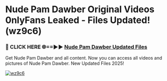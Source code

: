 # Nude Pam Dawber Original Videos 0nlyFans Leaked - Files Updated! (wz9c6)

<h3>🔴 CLICK HERE 🌐==►► <a href="https://tinyurl.com/52m3yx9h" rel="nofollow">Nude Pam Dawber Updated Files</a></h3>

Get Nude Pam Dawber and all content. Now you can access all videos and pictures of Nude Pam Dawber. New Updated Files 2025!

[![wz9c6](https://i.imgur.com/TnHtlc8.gif)](https://tinyurl.com/52m3yx9h)
